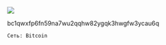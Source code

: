 ![](https://git.disroot.org/fftcc/Buy-me-a-coffee/raw/main/btc/qr-btc.png)

bc1qwxfp6fn59na7wu2qqhw82ygqk3hwgfw3ycau6q

`Сеть: Bitcoin`
